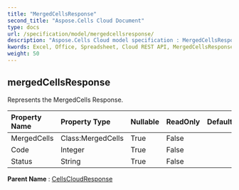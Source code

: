 ```yaml
---
title: "MergedCellsResponse"
second_title: "Aspose.Cells Cloud Document"
type: docs
url: /specification/model/mergedcellsresponse/
description: "Aspose.Cells Cloud model specification : MergedCellsResponse. Effortlessly handle Excel and other spreadsheet documents with features like opening, generating, editing, splitting, merging, comparing, and converting."
kwords: Excel, Office, Spreadsheet, Cloud REST API, MergedCellsResponse
weight: 50
---
```


## **mergedCellsResponse**

Represents the MergedCells Response. 

| Property Name | Property Type | Nullable |  ReadOnly | DefaultValue | Description | 
| :- | :- | :- |:- |  :- | :- |
| MergedCells | Class:MergedCells | True |  False |  |  |  
| Code | Integer | True |  False |  |  |  
| Status | String | True |  False |  |  |  

**Parent Name** : [CellsCloudResponse](/specification/model/cellscloudresponse)

